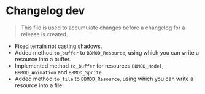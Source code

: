 # Changelog dev
> This file is used to accumulate changes before a changelog for a release is
> created.

* Fixed terrain not casting shadows.
* Added method `to_buffer` to `BBMOD_Resource`, using which you can write a resource into a buffer.
* Implemented method `to_buffer` for resources `BBMOD_Model`, `BBMOD_Animation` and `BBMOD_Sprite`.
* Added method `to_file` to `BBMOD_Resource`, using which you can write a resource into a file.
